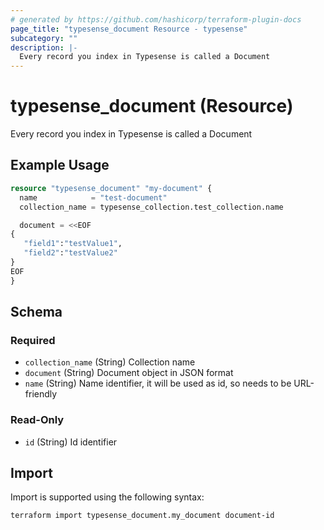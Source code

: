 ```yaml
---
# generated by https://github.com/hashicorp/terraform-plugin-docs
page_title: "typesense_document Resource - typesense"
subcategory: ""
description: |-
  Every record you index in Typesense is called a Document
---
```


# typesense_document (Resource)

Every record you index in Typesense is called a Document

## Example Usage

```terraform
resource "typesense_document" "my-document" {
  name            = "test-document"
  collection_name = typesense_collection.test_collection.name

  document = <<EOF
{
   "field1":"testValue1",
   "field2":"testValue2"
}
EOF
}
```

<!-- schema generated by tfplugindocs -->
## Schema

### Required

- `collection_name` (String) Collection name
- `document` (String) Document object in JSON format
- `name` (String) Name identifier, it will be used as id, so needs to be URL-friendly

### Read-Only

- `id` (String) Id identifier

## Import

Import is supported using the following syntax:

```shell
terraform import typesense_document.my_document document-id
```
